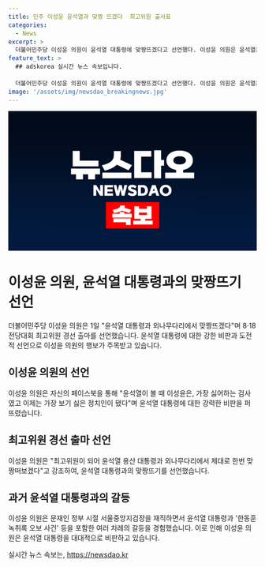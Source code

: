 ```yaml
---
title: 민주 이성윤 윤석열과 맞짱 뜨겠다  최고위원 출사표
categories:
  - News
excerpt: >
  더불어민주당 이성윤 의원이 윤석열 대통령에 맞짱뜨겠다고 선언했다. 이성윤 의원은 윤석열은 가장 싫어하는 검사였고 이제는 가장 보기 싫은 정치인이라며 외나무다리에서 윤 대통령과 맞짱뜨겠다고 밝혔다. 이에 앞서 이 의원은 윤 대통령과 여러 차례 충돌한 바 있다. 현재는 해임 의결에 반발해 행정 소송 중이다. 이성윤 의원의 이러한 발언이 화제를 모으고 있다.
feature_text: >
  ## adskorea 실시간 뉴스 속보입니다.

  더불어민주당 이성윤 의원이 윤석열 대통령에 맞짱뜨겠다고 선언했다. 이성윤 의원은 윤석열은 가장 싫어하는 검사였고 이제는 가장 보기 싫은 정치인이라며 외나무다리에서 윤 대통령과 맞짱뜨겠다고 밝혔다. 이에 앞서 이 의원은 윤 대통령과 여러 차례 충돌한 바 있다. 현재는 해임 의결에 반발해 행정 소송 중이다. 이성윤 의원의 이러한 발언이 화제를 모으고 있다.
image: '/assets/img/newsdao_breakingnews.jpg'
---
```


<p><img src="/assets/img/newsdao_breakingnews.jpg" alt="adskorea 속보" /></p>

<h1>이성윤 의원, 윤석열 대통령과의 맞짱뜨기 선언</h1>

<p data-ke-size="size16">더불어민주당 이성윤 의원은 1일 "윤석열 대통령과 외나무다리에서 맞짱뜨겠다"며 8·18 전당대회 최고위원 경선 출마를 선언했습니다. 윤석열 대통령에 대한 강한 비판과 도전적 선언으로 이성윤 의원의 행보가 주목받고 있습니다.</p>

<h2 data-ke-size="size26">이성윤 의원의 선언</h2>

<p data-ke-size="size16">이성윤 의원은 자신의 페이스북을 통해 "윤석열이 볼 때 이성윤은, 가장 싫어하는 검사였고 이제는 가장 보기 싫은 정치인이 됐다"며 윤석열 대통령에 대한 강력한 비판을 퍼뜨렸습니다.</p>

<h2 data-ke-size="size26">최고위원 경선 출마 선언</h2>

<p data-ke-size="size16">이성윤 의원은 "최고위원이 되어 윤석열 용산 대통령과 외나무다리에서 제대로 한번 맞짱떠보겠다"고 강조하여, 윤석열 대통령과의 맞짱뜨기를 선언했습니다.</p>

<h2 data-ke-size="size26">과거 윤석열 대통령과의 갈등</h2>

<p data-ke-size="size16">이성윤 의원은 문재인 정부 시절 서울중앙지검장을 재직하면서 윤석열 대통령과 '한동훈 녹취록 오보 사건' 등을 포함한 여러 차례의 갈등을 경험했습니다. 이로 인해 이성윤 의원은 윤석열 대통령을 대대적으로 비판하고 있습니다.</p>
실시간 뉴스 속보는, <a href="https://newsdao.kr" rel="dofollow">https://newsdao.kr</a>


